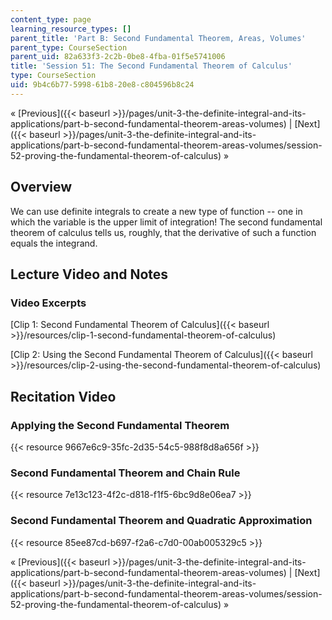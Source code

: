 ```yaml
---
content_type: page
learning_resource_types: []
parent_title: 'Part B: Second Fundamental Theorem, Areas, Volumes'
parent_type: CourseSection
parent_uid: 82a633f3-2c2b-0be8-4fba-01f5e5741006
title: 'Session 51: The Second Fundamental Theorem of Calculus'
type: CourseSection
uid: 9b4c6b77-5998-61b8-20e8-c804596b8c24
---
```


« [Previous]({{< baseurl >}}/pages/unit-3-the-definite-integral-and-its-applications/part-b-second-fundamental-theorem-areas-volumes) | [Next]({{< baseurl >}}/pages/unit-3-the-definite-integral-and-its-applications/part-b-second-fundamental-theorem-areas-volumes/session-52-proving-the-fundamental-theorem-of-calculus) »

Overview
--------

We can use definite integrals to create a new type of function -- one in which the variable is the upper limit of integration! The second fundamental theorem of calculus tells us, roughly, that the derivative of such a function equals the integrand.

Lecture Video and Notes
-----------------------

### Video Excerpts

[Clip 1: Second Fundamental Theorem of Calculus]({{< baseurl >}}/resources/clip-1-second-fundamental-theorem-of-calculus)

[Clip 2: Using the Second Fundamental Theorem of Calculus]({{< baseurl >}}/resources/clip-2-using-the-second-fundamental-theorem-of-calculus)

Recitation Video
----------------

### Applying the Second Fundamental Theorem

{{< resource 9667e6c9-35fc-2d35-54c5-988f8d8a656f >}}

### Second Fundamental Theorem and Chain Rule

{{< resource 7e13c123-4f2c-d818-f1f5-6bc9d8e06ea7 >}}

### Second Fundamental Theorem and Quadratic Approximation

{{< resource 85ee87cd-b697-f2a6-c7d0-00ab005329c5 >}}

« [Previous]({{< baseurl >}}/pages/unit-3-the-definite-integral-and-its-applications/part-b-second-fundamental-theorem-areas-volumes) | [Next]({{< baseurl >}}/pages/unit-3-the-definite-integral-and-its-applications/part-b-second-fundamental-theorem-areas-volumes/session-52-proving-the-fundamental-theorem-of-calculus) »
